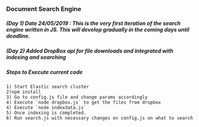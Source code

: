 ### Document Search Engine

##### (Day 1) Date 24/05/2019 : This is the very first iteration of the search engine written in JS. This will develop gradually in the coming days until deadline.

##### (Day 2) Added DropBox api for file downloads and integrated with indexing and searching

##### Steps to Execute current code

```
1) Start Elastic search cluster
2)npm install
3) Go to config.js file and change params accordingly
4) Execute `node dropbox.js` to get the files from dropbox
4) Execute `node indexdata.js`
5) Once indexing is completed.
6) Run search.js with necessary changes on config.js on what to search

```